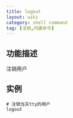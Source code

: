 ```yaml
---
title: logout
layout: wiki
category: shell command
tag: [注销,内建命令]
---
```


## 功能描述

注销用户

## 实例

~~~
# 注销当天tty的用户
logout
~~~


